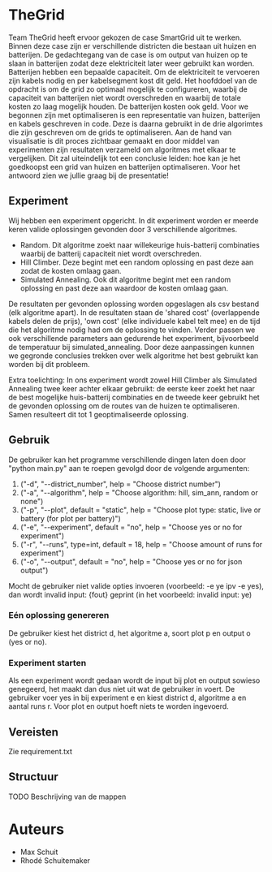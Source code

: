 # TheGrid
Team TheGrid heeft ervoor gekozen de case SmartGrid uit te werken. Binnen deze case zijn er verschillende districten die bestaan uit huizen en batterijen.
De gedachtegang van de case is om output van huizen op te slaan in batterijen zodat deze elektriciteit later weer gebruikt kan worden. Batterijen hebben een bepaalde capaciteit. Om de elektriciteit te vervoeren zijn kabels nodig en per kabelsegment kost dit geld. Het hoofddoel van de opdracht is om de grid zo optimaal mogelijk te configureren, waarbij de capaciteit van batterijen niet wordt overschreden en waarbij de totale kosten zo laag mogelijk houden. De batterijen kosten ook geld. Voor we begonnen zijn met optimaliseren is een representatie van huizen, batterijen en kabels geschreven in code. Deze is daarna gebruikt in de drie algorimtes die zijn geschreven om de grids te optimaliseren. Aan de hand van visualisatie is dit proces zichtbaar gemaakt en door middel van experimenten zijn resultaten verzameld om algoritmes met elkaar te vergelijken. Dit zal uiteindelijk tot een conclusie leiden: hoe kan je het goedkoopst een grid van huizen en batterijen optimaliseren. Voor het antwoord zien we jullie graag bij de presentatie!

## Experiment
Wij hebben een experiment opgericht. In dit experiment worden er meerde keren valide oplossingen gevonden door 3 verschillende algoritmes.

- Random. Dit algoritme zoekt naar willekeurige huis-batterij combinaties waarbij de batterij capaciteit niet wordt overschreden.
- Hill Climber. Deze begint met een random oplossing en past deze aan zodat de kosten omlaag gaan.
- Simulated Annealing. Ook dit algoritme begint met een random oplossing en past deze aan waardoor de kosten omlaag gaan.

De resultaten per gevonden oplossing worden opgeslagen als csv bestand (elk algoritme apart). In de resultaten staan de 'shared cost' (overlappende kabels delen de prijs), 'own cost' (elke individuele kabel telt mee) en de tijd die het algoritme nodig had om de oplossing te vinden. Verder passen we ook verschillende parameters aan gedurende het experiment, bijvoorbeeld de temperatuur bij simulated_annealing. Door deze aanpassingen kunnen we gegronde conclusies trekken over welk algoritme het best gebruikt kan worden bij dit probleem.

Extra toelichting:
In ons experiment wordt zowel Hill Climber als Simulated Annealing twee keer achter elkaar gebruikt: de eerste keer zoekt het naar de best mogelijke huis-batterij combinaties en de tweede keer gebruikt het de gevonden oplossing om de routes van de huizen te optimaliseren. Samen resulteert dit tot 1 geoptimaliseerde oplossing.

## Gebruik
De gebruiker kan het programme verschillende dingen laten doen door "python main.py" aan te roepen gevolgd door de volgende argumenten:

1. ("-d", "--district_number", help = "Choose district number")
2. ("-a", "--algorithm", help = "Choose algorithm: hill, sim_ann, random or none")
3. ("-p", "--plot", default = "static", help = "Choose plot type: static, live or battery (for plot per battery)")
4. ("-e", "--experiment", default = "no", help = "Choose yes or no for experiment")
5. ("-r", "--runs", type=int, default = 18, help = "Choose amount of runs for experiment")
6. ("-o", "--output", default = "no", help = "Choose yes or no for json output")

Mocht de gebruiker niet valide opties invoeren (voorbeeld: -e ye ipv -e yes), dan wordt invalid input: {fout} geprint (in het voorbeeld: invalid input: ye)
    
### Eén oplossing genereren
De gebruiker kiest het district d, het algoritme a, soort plot p en output o (yes or no).

### Experiment starten
Als een experiment wordt gedaan wordt de input bij plot en output sowieso genegeerd, het maakt dan dus niet uit wat de gebruiker in voert.
De gebruiker voer yes in bij experiment e en kiest district d, algoritme a en aantal runs r. Voor plot en output hoeft niets te worden ingevoerd.

## Vereisten
Zie requirement.txt

## Structuur
TODO Beschrijving van de mappen

# Auteurs
- Max Schuit
- Rhodé Schuitemaker
